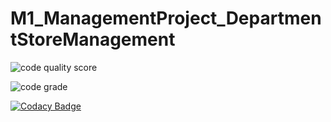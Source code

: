 # M1_ManagementProject_DepartmentStoreManagement

![code quality score](https://api.codiga.io/project/29934/score/svg)



![code grade](https://api.codiga.io/project/29934/status/svg)




[![Codacy Badge](https://app.codacy.com/project/badge/Grade/fe056e8dda5748ffb8170af3ba408ec3)](https://www.codacy.com/gh/anjani321213/M1_ManagementProject_DepartmentStoreManagement/dashboard?utm_source=github.com&amp;utm_medium=referral&amp;utm_content=anjani321213/M1_ManagementProject_DepartmentStoreManagement&amp;utm_campaign=Badge_Grade)
